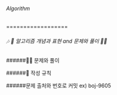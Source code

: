 ###### Algorithm
==================
###### 🎶 🛬 알고리즘 개념과 표현 and 문제와 풀이 🛬🎶


######👩‍💻 문제와 풀이

######📌 작성 규칙

######문제 출처와 번호로 커밋 ex) boj-9605
